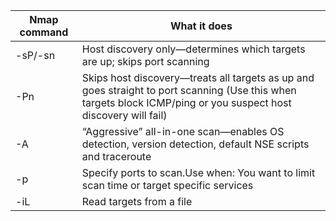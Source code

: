 | Nmap command | What it does |
|-------|---------|
| -sP/-sn | Host discovery only—determines which targets are up; skips port scanning |
| -Pn | Skips host discovery—treats all targets as up and goes straight to port scanning (Use this when targets block ICMP/ping or you suspect host discovery will fail) |
| -A | “Aggressive” all-in-one scan—enables OS detection, version detection, default NSE scripts and traceroute |
| -p | Specify ports to scan.Use when: You want to limit scan time or target specific services |
| -iL<file> | Read targets from a file |
